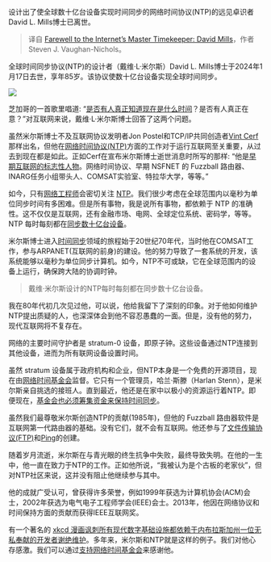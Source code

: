 <!--
title: 告别互联网时间守护者David Mills
cover: https://cdn.thenewstack.io/media/2024/01/43020ac2-pocket-watch-2036304_1280-1024x576.jpg
-->

设计出了使全球数十亿台设备实现时间同步的网络时间协议(NTP)的远见卓识者David L. Mills博士已离世。

> 译自 [Farewell to the Internet’s Master Timekeeper: David Mills](https://thenewstack.io/farewell-to-the-internets-master-timekeeper-david-mills/)，作者 Steven J. Vaughan-Nichols。

全球时间同步协议(NTP)的设计者（戴维·L·米尔斯）David L. Mills博士于2024年1月17日去世，享年85岁。该协议使数十亿台设备实现全球时间同步。

![](https://cdn.thenewstack.io/media/2024/01/e976ffaa-dl_mills-2_cropped-300x271.jpg)

芝加哥的一首歌里唱道: “[是否有人真正知道现在是什么时间](https://www.youtube.com/watch?v=xoJpyYu_NMk)？是否有人真正在意？”对互联网来说，戴维·L·米尔斯博士回答了这两个问题。

虽然米尔斯博士不及互联网协议发明者Jon Postel和TCP/IP共同创造者[Vint Cerf](https://thenewstack.io/vint-cerfs-mission-to-bring-the-internet-to-outer-space/)那样出名，但他在[网络时间协议(NTP)](https://www.geeksforgeeks.org/network-time-protocol-ntp/)方面的工作对于运行互联网至关重要，从过去到现在都是如此。正如Cerf在宣布米尔斯博士逝世消息时所写的那样: “他是[早期互联网的标志性人物](https://elists.isoc.org/pipermail/internet-history/2024-January/009265.html)。网络时间协议、早期 NSFNET 的 Fuzzball 路由器、INARG任务小组带头人、COMSAT实验室、特拉华大学，等等。”

如今，只有[网络工程师](https://thenewstack.io/networking/)会密切关注 [NTP](https://datatracker.ietf.org/doc/pdf/rfc958)。我们很少考虑在全球范围内以毫秒为单位同步时间有多困难。但是所有事物，我是说所有事物，都依赖于 NTP 的准确性。这不仅仅是互联网，还有金融市场、电网、全球定位系统、密码学，等等。 NTP 每时每刻都在[同步数十亿台设备](https://www.newyorker.com/tech/annals-of-technology/the-thorny-problem-of-keeping-the-internets-time)。

米尔斯博士进入[时间同步](https://thenewstack.io/facebook-rolls-its-own-high-precision-commodity-time-servers/)领域的旅程始于20世纪70年代，当时他在COMSAT工作，参与ARPANET(互联网的前身)的建设。他的努力导致了一套系统的开发，该系统能够以毫秒为单位同步计算机。如今，NTP不可或缺，它在全球范围内的设备上运行，确保跨大陆的协调时钟。

> 戴维·米尔斯设计的NTP每时每刻都在同步数十亿台设备。

我在80年代初几次见过他，可以说，他给我留下了深刻的印象。对于他如何维护NTP提出质疑的人，也深深体会到他不容忍愚蠢的一面。但是，没有他的努力，现代互联网将不复存在。

网络的主要时间守护者是 stratum-0 设备，即原子钟。这些设备通过NTP连接到其他设备，进而为所有联网设备设置时间。

虽然 stratum 设备属于政府机构和企业，但NTP本身是一个免费的开源项目，现在由[网络时间基金会](https://www.nwtime.org/)监督。它只有一个管理员，哈兰·斯滕（Harlan Stenn），是米尔斯亲自挑选的接班人。直到最近，他还是在家中以极小的资源运行着NTP。即便现在，[基金会也必须筹集资金来保持时间同步](https://www.nwtime.org/news/2024-ssd-appeal/)。

虽然我们最尊敬米尔斯创造NTP的贡献(1985年)，但他的 Fuzzball 路由器软件是互联网第一代路由器的基础。没有它们，就不会有互联网。他还参与了[文件传输协议(FTP)](https://www.techtarget.com/searchnetworking/definition/File-Transfer-Protocol-FTP)和[Ping](https://www.rtr.at/TKP/service/rtr-nettest/help/test_result/netztestfaq_testergebnis_0300.en.html)的创建。

随着岁月流逝，米尔斯在与青光眼的终生抗争中失败，最终导致失明。在他的一生中，他一直在致力于NTP的工作。正如他所说，“我被认为是个古板的老家伙”，但对NTP社区来说，这并没有阻止他继续参与其中。

他的成就广受认可，曾获得许多荣誉，例如1999年获选为计算机协会(ACM)会士，2002年获选为电气电子工程师学会(IEEE)会士。2013年，他因在网络协议和时间保持方面的贡献而获得IEEE互联网奖。

有一个著名的 [xkcd 漫画讽刺所有现代数字基础设施都依赖于内布拉斯加州一位无私奉献的开发者谢绝维护](https://xkcd.com/2347/)。多年来，米尔斯和NTP就是这样的例子。我们对他心存感激。我们可以通过[支持网络时间基金会](https://www.nwtime.org/news/support-network-time-foundation/)来感谢他。
